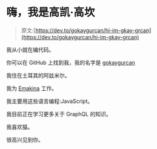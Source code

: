 # 嗨，我是高凯·高坎

> 原文:[https://dev.to/gokaygurcan/hi-im-gkay-grcan](https://dev.to/gokaygurcan/hi-im-gkay-grcan)

我从小就在编代码。

你可以在 GitHub 上找到我，我的名字是 [gokaygurcan](https://github.com/gokaygurcan)

我住在土耳其的阿兹米尔。

我为 [Emakina](https://www.emakina.com.tr) 工作。

我主要用这些语言编程:JavaScript。

我目前正在学习更多关于 GraphQL 的知识。

我喜欢猫。

很高兴见到你。